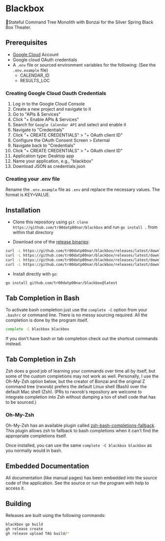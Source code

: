# Blackbox

🌳Stateful Command Tree Monolith with Bonzai for the Silver Spring Black Box Theater.

## Prerequisites

- [Google Cloud](cloud.google.com) Account
- Google cloud OAuth credentials
- A `.env` file or sourced environment variables for the following:
  (See the `.env.example` file)
  - CALENDAR_ID
  - RESULTS_LOC

### Creating Google Cloud Oauth Credentials

1. Log in to the Google Cloud Console
2. Create a new project and navigate to it
3. Go to "APIs & Services"
4. Click "+ Enable APIs & Services"
5. Search for `Google Calendar API` and select and enable it
6. Navigate to "Credentials"
7. Click "+ CREATE CREDENTIALS" > "+ OAuth client ID"
8. Configure the OAuth Consent Screen > External
9. Navigate back to "Credentials"
10. Click "+ CREATE CREDENTIALS" > "+ OAuth client ID"
11. Application type: Desktop app
12. Name your application, e.g., "blackbox"
13. Download JSON as credentials.json

### Creating your .env file

Rename the `.env.example` file as `.env` and replace the necessary values. The format is KEY=VALUE.

## Installation

- Clone this repository using `git clone https://github.com/tr00datp00nar/blackbox` and run `go install .` from within that directory

- Download one of the [release binaries](https://github.com/tr00datp00nar/blackbox/releases):

```bash
curl -L https://github.com/tr00datp00nar/blackbox/releases/latest/download/blackbox-linux-amd64 -o ~/.local/bin/tr00datp00nar
curl -L https://github.com/tr00datp00nar/blackbox/releases/latest/download/blackbox-darwin-amd64 -o ~/.local/bin/tr00datp00nar
curl -L https://github.com/tr00datp00nar/blackbox/releases/latest/download/blackbox-darwin-arm64 -o ~/.local/bin/tr00datp00nar
curl -L https://github.com/tr00datp00nar/blackbox/releases/latest/download/blackbox-windows-amd64 -o ~/.local/bin/tr00datp00nar
```

- Install directly with `go`:

```bash
go install github.com/tr00datp00nar/blackbox@latest
```

## Tab Completion in Bash

To activate bash completion just use the `complete -C` option from your `.bashrc` or command line. There is no messy sourcing required. All the completion is done by the program itself.

```bash
complete -C blackbox blackbox
```

If you don't have bash or tab completion check out the shortcut commands instead.

## Tab Completion in Zsh

Zsh does a good job of learning your commands over time all by itself, but some of the custom completions may not work as well. Personally, I use the Oh-My-Zsh option below, but the creator of Bonzai and the original Z command tree (rwxrob) prefers the default Linux shell (Bash) over the default Mac shell (Zsh). (PRs to rwxrob's repository are welcome to integrate completion into Zsh without dumping a ton of shell code that has to be sourced.)

### Oh-My-Zsh

Oh-My-Zsh has an available plugin called [zsh-bash-completions-fallback](https://github.com/3v1n0/zsh-bash-completions-fallback). This plugin allows zsh to fallback to bash completions when it can't find the appropriate completions itself.

Once installed, you can use the same `complete -C blackbox blackbox` as you normally would in bash.

## Embedded Documentation

All documentation (like manual pages) has been embedded into the source code of the application. See the source or run the program with help to access it.

## Building

Releases are built using the following commands:

```bash
blackbox go build
gh release create
gh release upload TAG build/*
```
